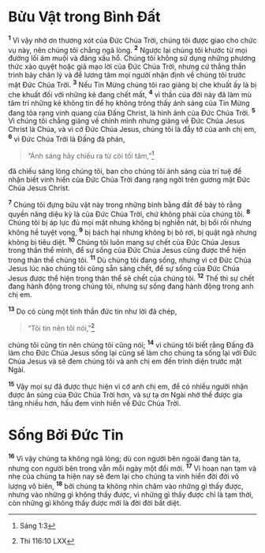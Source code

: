 # Bửu Vật trong Bình Ðất
<sup><b>1</b></sup> Vì vậy nhờ ơn thương xót của Ðức Chúa Trời, chúng tôi được giao cho chức vụ này, nên chúng tôi chẳng ngã lòng. <sup><b>2</b></sup> Ngược lại chúng tôi khước từ mọi đường lối ám muội và đáng xấu hổ. Chúng tôi không sử dụng những phương thức xảo quyệt hoặc giả mạo lời của Ðức Chúa Trời, nhưng cứ thẳng thắn trình bày chân lý và để lương tâm mọi người nhận định về chúng tôi trước mặt Ðức Chúa Trời. <sup><b>3</b></sup> Nếu Tin Mừng chúng tôi rao giảng bị che khuất ấy là bị che khuất đối với những kẻ đang chết mất, <sup><b>4</b></sup> vì thần của đời này đã làm mù tâm trí những kẻ không tin để họ không trông thấy ánh sáng của Tin Mừng đang tỏa rạng vinh quang của Ðấng Christ, là hình ảnh của Ðức Chúa Trời. <sup><b>5</b></sup> Vì chúng tôi chẳng giảng về chính mình nhưng giảng về Ðức Chúa Jesus Christ là Chúa, và vì cớ Ðức Chúa Jesus, chúng tôi là đầy tớ của anh chị em, <sup><b>6</b></sup> vì Ðức Chúa Trời là Ðấng đã phán,

> “Ánh sáng hãy chiếu ra từ cõi tối tăm,”[^1@-49865ab5-59e6-437c-99ad-11b0e38f3d32]

đã chiếu sáng lòng chúng tôi, ban cho chúng tôi ánh sáng của trí tuệ để nhận biết vinh hiển của Ðức Chúa Trời đang rạng ngời trên gương mặt Ðức Chúa Jesus Christ.

<sup><b>7</b></sup> Chúng tôi đựng bửu vật này trong những bình bằng đất để bày tỏ rằng quyền năng diệu kỳ là của Ðức Chúa Trời, chứ không phải của chúng tôi. <sup><b>8</b></sup> Chúng tôi bị áp lực đủ mọi mặt nhưng không bị nghiền nát, bị bối rối nhưng không hề tuyệt vọng, <sup><b>9</b></sup> bị bách hại nhưng không bị bỏ rơi, bị quật ngã nhưng không bị tiêu diệt. <sup><b>10</b></sup> Chúng tôi luôn mang sự chết của Ðức Chúa Jesus trong thân thể mình, để sự sống của Ðức Chúa Jesus cũng được thể hiện trong thân thể chúng tôi. <sup><b>11</b></sup> Dù chúng tôi đang sống, nhưng vì cớ Ðức Chúa Jesus lúc nào chúng tôi cũng sẵn sàng chết, để sự sống của Ðức Chúa Jesus được thể hiện trong thân thể sẽ chết của chúng tôi. <sup><b>12</b></sup> Thế thì sự chết đang hành động trong chúng tôi, nhưng sự sống đang hành động trong anh chị em.

<sup><b>13</b></sup> Do có cùng một tinh thần đức tin như lời đã chép,

> “Tôi tin nên tôi nói,”[^2@-49865ab5-59e6-437c-99ad-11b0e38f3d32]

chúng tôi cũng tin nên chúng tôi cũng nói; <sup><b>14</b></sup> vì chúng tôi biết rằng Ðấng đã làm cho Ðức Chúa Jesus sống lại cũng sẽ làm cho chúng ta sống lại với Ðức Chúa Jesus và sẽ đem chúng tôi và anh chị em đến trình diện trước mặt Ngài.

<sup><b>15</b></sup> Vậy mọi sự đã được thực hiện vì cớ anh chị em, để có nhiều người nhận được ân sủng của Ðức Chúa Trời hơn, và sự tạ ơn Ngài nhờ thế được gia tăng nhiều hơn, hầu đem vinh hiển về Ðức Chúa Trời.

# Sống Bởi Ðức Tin
<sup><b>16</b></sup> Vì vậy chúng ta không ngã lòng; dù con người bên ngoài đang tàn tạ, nhưng con người bên trong vẫn mỗi ngày một đổi mới. <sup><b>17</b></sup> Vì hoạn nạn tạm và nhẹ của chúng ta hiện nay sẽ đem lại cho chúng ta vinh hiển đời đời vô lượng vô biên, <sup><b>18</b></sup> bởi chúng ta không nhìn chăm vào những gì thấy được, nhưng vào những gì không thấy được, vì những gì thấy được chỉ là tạm thời, còn những gì không thấy được mới là đời đời bất diệt.

[^1@-49865ab5-59e6-437c-99ad-11b0e38f3d32]: Sáng 1:3
[^2@-49865ab5-59e6-437c-99ad-11b0e38f3d32]: Thi 116:10 LXX